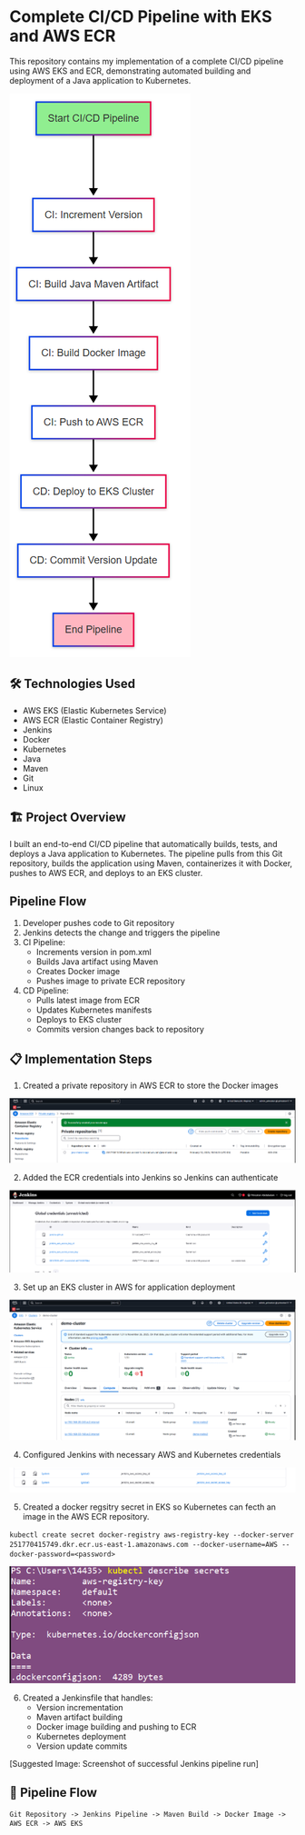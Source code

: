 # Complete CI/CD Pipeline with EKS and AWS ECR

This repository contains my implementation of a complete CI/CD pipeline using AWS EKS and ECR, demonstrating automated building and deployment of a Java application to Kubernetes.

![diagram](https://github.com/Princeton45/eks-ecr-complete-pipeline/blob/main/images/diagram.png)

## 🛠 Technologies Used

- AWS EKS (Elastic Kubernetes Service)
- AWS ECR (Elastic Container Registry)
- Jenkins
- Docker
- Kubernetes
- Java
- Maven
- Git
- Linux

## 🏗 Project Overview

I built an end-to-end CI/CD pipeline that automatically builds, tests, and deploys a Java application to Kubernetes. The pipeline pulls from this Git repository, builds the application using Maven, containerizes it with Docker, pushes to AWS ECR, and deploys to an EKS cluster.

## Pipeline Flow

1. Developer pushes code to Git repository
2. Jenkins detects the change and triggers the pipeline
3. CI Pipeline:
   - Increments version in pom.xml
   - Builds Java artifact using Maven
   - Creates Docker image
   - Pushes image to private ECR repository
4. CD Pipeline:
   - Pulls latest image from ECR
   - Updates Kubernetes manifests
   - Deploys to EKS cluster
   - Commits version changes back to repository

## 📋 Implementation Steps

1. Created a private repository in AWS ECR to store the Docker images

![ecr](https://github.com/Princeton45/eks-ecr-complete-pipeline/blob/main/images/aws-ecr.png)

2. Added the ECR credentials into Jenkins so Jenkins can authenticate

![ecr-creds](https://github.com/Princeton45/eks-ecr-complete-pipeline/blob/main/images/ecr-credentials.png)

3. Set up an EKS cluster in AWS for application deployment

![eks](https://github.com/Princeton45/eks-ecr-complete-pipeline/blob/main/images/eks.png)


4. Configured Jenkins with necessary AWS and Kubernetes credentials

![aws-access](https://github.com/Princeton45/eks-ecr-complete-pipeline/blob/main/images/aws-access.png)

5. Created a docker regsitry secret in EKS so Kubernetes can fecth an image in the AWS ECR repository.

`kubectl create secret docker-registry aws-registry-key --docker-server 251770415749.dkr.ecr.us-east-1.amazonaws.com --docker-username=AWS --docker-password=<password>`

![kube-secret](https://github.com/Princeton45/eks-ecr-complete-pipeline/blob/main/images/kube-secret.png)


6. Created a Jenkinsfile that handles:
   - Version incrementation
   - Maven artifact building
   - Docker image building and pushing to ECR
   - Kubernetes deployment
   - Version update commits

[Suggested Image: Screenshot of successful Jenkins pipeline run]

## 🔄 Pipeline Flow

```plaintext
Git Repository -> Jenkins Pipeline -> Maven Build -> Docker Image -> AWS ECR -> AWS EKS